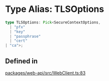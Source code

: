 # Type Alias: TLSOptions

```ts
type TLSOptions: Pick<SecureContextOptions, 
  | "pfx"
  | "key"
  | "passphrase"
  | "cert"
| "ca">;
```

## Defined in

[packages/web-api/src/WebClient.ts:83](https://github.com/slackapi/node-slack-sdk/blob/c15385ef93ccdde9702f52f7d1f445999203d794/packages/web-api/src/WebClient.ts#L83)
